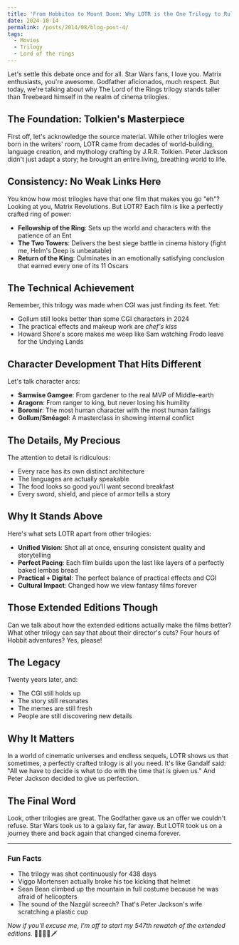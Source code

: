 ```yaml
---
title: 'From Hobbiton to Mount Doom: Why LOTR is the One Trilogy to Rule Them All 🧙‍♂️'
date: 2024-10-14
permalink: /posts/2014/08/blog-post-4/
tags:
  - Movies
  - Trilogy
  - Lord of the rings
---
```


Let's settle this debate once and for all. Star Wars fans, I love you. Matrix enthusiasts, you're awesome. Godfather aficionados, much respect. But today, we're talking about why The Lord of the Rings trilogy stands taller than Treebeard himself in the realm of cinema trilogies.

## The Foundation: Tolkien's Masterpiece

First off, let's acknowledge the source material. While other trilogies were born in the writers' room, LOTR came from decades of world-building, language creation, and mythology crafting by J.R.R. Tolkien. Peter Jackson didn't just adapt a story; he brought an entire living, breathing world to life.

## Consistency: No Weak Links Here

You know how most trilogies have that one film that makes you go "eh"? Looking at you, Matrix Revolutions. But LOTR? Each film is like a perfectly crafted ring of power:

* **Fellowship of the Ring**: Sets up the world and characters with the patience of an Ent
* **The Two Towers**: Delivers the best siege battle in cinema history (fight me, Helm's Deep is unbeatable)
* **Return of the King**: Culminates in an emotionally satisfying conclusion that earned every one of its 11 Oscars

## The Technical Achievement

Remember, this trilogy was made when CGI was just finding its feet. Yet:

* Gollum still looks better than some CGI characters in 2024
* The practical effects and makeup work are *chef's kiss*
* Howard Shore's score makes me weep like Sam watching Frodo leave for the Undying Lands

## Character Development That Hits Different

Let's talk character arcs:

* **Samwise Gamgee**: From gardener to the real MVP of Middle-earth
* **Aragorn**: From ranger to king, but never losing his humility
* **Boromir**: The most human character with the most human failings
* **Gollum/Sméagol**: A masterclass in showing internal conflict

## The Details, My Precious

The attention to detail is ridiculous:

* Every race has its own distinct architecture
* The languages are actually speakable
* The food looks so good you'll want second breakfast
* Every sword, shield, and piece of armor tells a story

## Why It Stands Above

Here's what sets LOTR apart from other trilogies:

* **Unified Vision**: Shot all at once, ensuring consistent quality and storytelling
* **Perfect Pacing**: Each film builds upon the last like layers of a perfectly baked lembas bread
* **Practical + Digital**: The perfect balance of practical effects and CGI
* **Cultural Impact**: Changed how we view fantasy films forever

## Those Extended Editions Though

Can we talk about how the extended editions actually make the films better? What other trilogy can say that about their director's cuts? Four hours of Hobbit adventures? Yes, please!

## The Legacy

Twenty years later, and:

* The CGI still holds up
* The story still resonates
* The memes are still fresh
* People are still discovering new details

## Why It Matters

In a world of cinematic universes and endless sequels, LOTR shows us that sometimes, a perfectly crafted trilogy is all you need. It's like Gandalf said: "All we have to decide is what to do with the time that is given us." And Peter Jackson decided to give us perfection.

## The Final Word

Look, other trilogies are great. The Godfather gave us an offer we couldn't refuse. Star Wars took us to a galaxy far, far away. But LOTR took us on a journey there and back again that changed cinema forever.

---

### Fun Facts

* The trilogy was shot continuously for 438 days
* Viggo Mortensen actually broke his toe kicking that helmet
* Sean Bean climbed up the mountain in full costume because he was afraid of helicopters
* The sound of the Nazgûl screech? That's Peter Jackson's wife scratching a plastic cup

*Now if you'll excuse me, I'm off to start my 547th rewatch of the extended editions.* 🧝‍♂️🧙‍♂️🗡️
